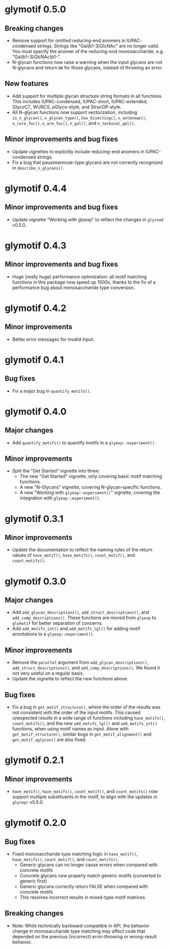 # glymotif 0.5.0

## Breaking changes

* Remove support for omitted reducing-end anomers in IUPAC-condensed strings. Strings like "Gal(b1-3)GlcNAc" are no longer valid. You must specify the anomer of the reducing-end monosaccharide, e.g. "Gal(b1-3)GlcNAc(b1-".
* N-glycan functions now raise a warning when the input glycans are not N-glycans and return `NA` for those glycans, instead of throwing an error.

## New features

* Add support for multiple glycan structure string formats in all functions. This includes IUPAC-condensed, IUPAC-short, IUPAC-extended, GlycoCT, WURCS, pGlyco-style, and StrucGP-style.
* All N-glycan functions now support vectorization, including `is_n_glycan()`, `n_glycan_type()`, `has_bisecting()`, `n_antennae()`, `n_core_fuc()`, `n_arm_fuc()`, `n_gal()`, and `n_terminal_gal()`.

## Minor improvements and bug fixes

* Update vignettes to explicitly include reducing-end anomers in IUPAC-condensed strings.
* Fix a bug that pausimannose-type glycans are not correctly recognized in `describe_n_glycans()`.

# glymotif 0.4.4

## Minor improvements and bug fixes

* Update vignette "Working with glyexp" to reflect the changes in `glyread` v0.5.0.

# glymotif 0.4.3

## Minor improvements and bug fixes

* Huge (really huge) performance optimization: all motif matching functions in this package now speed up 1000x,
  thanks to the fix of a performance bug about monosaccharide type conversion.

# glymotif 0.4.2

## Minor improvements

* Better error messages for invalid input.

# glymotif 0.4.1

## Bug fixes

* Fix a major bug in `quantify_motifs()`.

# glymotif 0.4.0

## Major changes

* Add `quantify_motifs()` to quantify motifs in a `glyexp::experiment()`.

## Minor improvements

* Split the "Get Started" vignette into three:
  * The new "Get Started" vignette, only covering basic motif matching functions.
  * A new "N-Glycans" vignette, covering N-glycan-specific functions.
  * A new "Working with `glyexp::experiment()`" vignette, covering the integration with `glyexp::experiment()`.

# glymotif 0.3.1

## Minor improvements

* Update the documentation to reflect the naming rules of the return values 
  of `have_motif()`, `have_motifs()`, `count_motif()`, and `count_motifs()`.

# glymotif 0.3.0

## Major changes

* Add `add_glycan_descriptions()`, `add_struct_descriptions()`, and `add_comp_descriptions()`.
  These functions are moved from `glyexp` to `glymotif` for better separation of concerns.
* Add `add_motifs_int()` and `add_motifs_lgl()` for adding motif annotations to a `glyexp::experiment()`.

## Minor improvements

* Remove the `parallel` argument from `add_glycan_descriptions()`, `add_struct_descriptions()`, and `add_comp_descriptions()`. 
  We found it not very useful on a regular basis.
* Update the vignette to reflect the new functions above.

## Bug fixes

* Fix a bug in `get_motif_structure()`, where the order of the results was not consistent with
  the order of the input motifs.
  This caused unexpected results in a wide range of functions including `have_motifs()`, `count_motifs()`,
  and the new `add_motifs_lgl()` and `add_motifs_int()` functions,
  when using motif names as input.
  Alone with `get_motif_structure()`, similar bugs in `get_motif_alignment()` and `get_motif_aglycon()`
  are also fixed.

# glymotif 0.2.1

## Minor improvements

* `have_motif()`, `have_motifs()`, `count_motif()`, and `count_motifs()` now
  support multiple substituents in the motif,
  to align with the updates in `glyrepr` v0.5.0.


# glymotif 0.2.0

## Bug fixes

* Fixed monosaccharide type matching logic in `have_motif()`, `have_motifs()`, 
  `count_motif()`, and `count_motifs()`.
  - Generic glycans can no longer cause errors when compared with concrete motifs
  - Concrete glycans now properly match generic motifs (converted to generic first)
  - Generic glycans correctly return FALSE when compared with concrete motifs
  - This resolves incorrect results in mixed-type motif matrices

## Breaking changes

* Note: While technically backward compatible in API, the behavior change in 
  monosaccharide type matching may affect code that depended on the previous
  (incorrect) error-throwing or wrong-result behavior.
